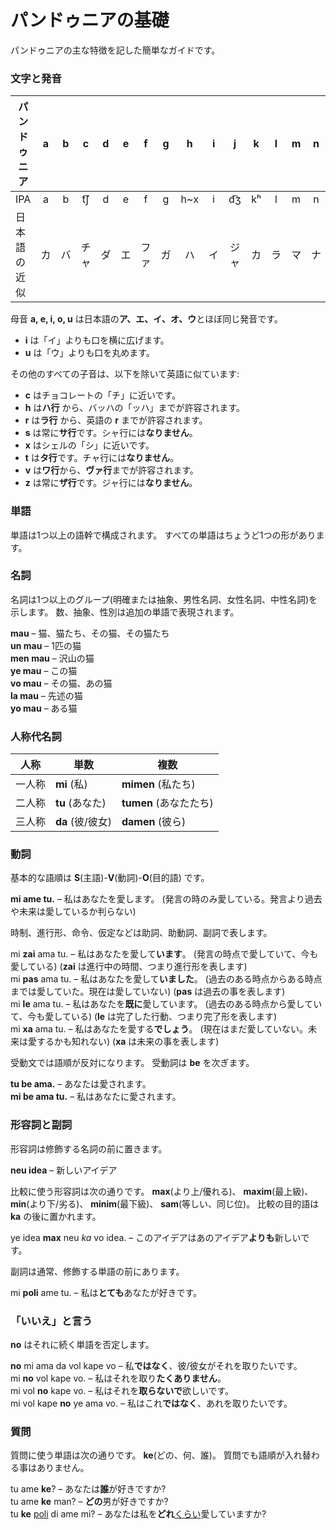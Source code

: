 # パンドゥニアの基礎

パンドゥニアの主な特徴を記した簡単なガイドです。

### 文字と発音

| パンドゥニア     | a | b | c | d | e | f | g | h   | i | j  | k  | l | m | n | o | p   | r   | s | x | t   | u | v   | y | z    |
|--------------|:-:|:-:|:--:|:-:|:-:|:-:|:-:|:---:|:-:|:--:|:--:|:-:|:-:|:-:|:-:|:---:|:---:|:-:|:--:|:---:|:-:|:---:|:-:|:----:|
| IPA          | a | b | t͡ʃ | d | e | f | g | h~x | i | d͡ʒ | kʰ | l | m | n | o | pʰ  | r~ɹ | s | ʃ  | tʰ  | u | w~v | j | z~d͡z |
| 日本語の近似  | カ | バ | チャ | ダ | エ | ファ | ガ | ハ | イ | ジャ | カ | ラ | マ | ナ | オ | パ | ラ | サ | シャ | タ | ウ | ワ | ヤ | ザ |

母音 **a, e, i, o, u** は日本語の**ア、エ、イ、オ、ウ**とほぼ同じ発音です。

- **i** は「イ」よりも口を横に広げます。
- **u** は「ウ」よりも口を丸めます。

その他のすべての子音は、以下を除いて英語に似ています:

- **c** はチョコレートの「チ」に近いです。
- **h** は**ハ行** から、バッハの「ッハ」までが許容されます。
- **r** は**ラ行** から、英語の **r** までが許容されます。
- **s** は常に**サ行**です。シャ行には**なりません**。
- **x** はシェルの「シ」に近いです。
- **t** は**タ行**です。チャ行には**なりません**。
- **v** は**ワ行**から、**ヴァ行**までが許容されます。
- **z** は常に**ザ行**です。ジャ行には**なりません**。

### 単語

単語は1つ以上の語幹で構成されます。
すべての単語はちょうど1つの形があります。

### 名詞

名詞は1つ以上のグループ(明確または抽象、男性名詞、女性名詞、中性名詞)を示します。
数、抽象、性別は追加の単語で表現されます。

**mau**
– 猫、猫たち、その猫、その猫たち  
**un mau**
– 1匹の猫  
**men mau**
– 沢山の猫  
**ye mau**
– この猫  
**vo mau**
– その猫、あの猫  
**la mau**
– 先述の猫  
**yo mau**
– ある猫

### 人称代名詞

| 人称   | 単数             | 複数                |
|--------|-----------------|---------------------|
| 一人称 | **mi** (私)      | **mimen** (私たち)   |
| 二人称 | **tu** (あなた)   | **tumen** (あなたたち) |
| 三人称 | **da** (彼/彼女) | **damen** (彼ら)     |

### 動詞

基本的な語順は **S**(主語)-**V**(動詞)-**O**(目的語) です。

**mi ame tu.**
– 私はあなたを愛します。 (発言の時のみ愛している。発言より過去や未来は愛しているか判らない)

時制、進行形、命令、仮定などは助詞、助動詞、副詞で表します。

mi **zai** ama tu.
– 私はあなたを愛して**います**。 (発言の時点で愛していて、今も愛している)
(**zai** は進行中の時間、つまり進行形を表します)  
mi **pas** ama tu.
– 私はあなたを愛して**いました**。 (過去のある時点からある時点までは愛していた。現在は愛していない)
(**pas** は過去の事を表します)  
mi **le** ama tu.
– 私はあなたを**既に**愛しています。 (過去のある時点から愛していて、今も愛している)
(**le** は完了した行動、つまり完了形を表します)  
mi **xa** ama tu.
– 私はあなたを愛する**でしょう**。 (現在はまだ愛していない。未来は愛するかも知れない)
(**xa** は未来の事を表します)

受動文では語順が反対になります。
受動詞は **be** を次ぎます。

**tu be ama.**
– あなたは愛されます。  
**mi be ama tu.**
– 私はあなたに愛されます。


### 形容詞と副詞

形容詞は修飾する名詞の前に置きます。

**neu idea**
– 新しいアイデア  

比較に使う形容詞は次の通りです。
**max**(より上/優れる)、 **maxim**(最上級)、
**min**(より下/劣る)、 **minim**(最下級)、 **sam**(等しい、同じ位)。
比較の目的語は **ka** の後に置かれます。

ye idea **max** neu _ka_ vo idea.
– このアイデアはあのアイデア**よりも**新しいです。

副詞は通常、修飾する単語の前にあります。

mi **poli** ame tu.
– 私は**とても**あなたが好きです。


### 「いいえ」と言う

**no** はそれに続く単語を否定します。

**no** mi ama da vol kape vo
– 私**ではなく**、彼/彼女がそれを取りたいです。  
mi **no** vol kape vo.
– 私はそれを取り**たくありません**。  
mi vol **no** kape vo.
– 私はそれを**取らないで**欲しいです。  
mi vol kape **no** ye ama vo.
– 私はこれ**ではなく**、あれを取りたいです。


### 質問

質問に使う単語は次の通りです。
**ke**(どの、何、誰)。
質問でも語順が入れ替わる事はありません。

tu ame **ke**?
– あなたは**誰**が好きですか?  
tu ame **ke** man?
– **どの**男が好きですか?  
tu **ke** <u>poli</u> di ame mi?
– あなたは私を**どれ**<u>くらい</u>愛していますか?

